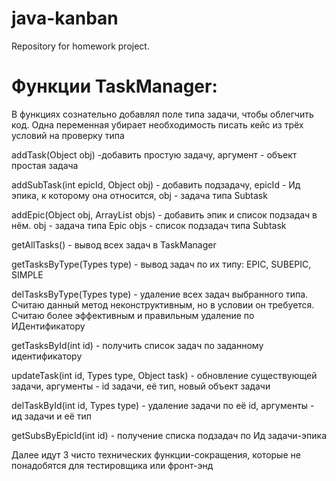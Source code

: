 # java-kanban
Repository for homework project.

# Функции TaskManager:
В функциях сознательно добавлял поле типа задачи, чтобы облегчить код. Одна переменная убирает
необходимость писать кейс из трёх условий на проверку типа

addTask(Object obj) -добавить простую задачу, аргумент - объект простая задача

addSubTask(int epicId, Object obj) - добавить подзадачу, epicId - Ид эпика, к которому она
относится, obj - задача типа Subtask

addEpic(Object obj, ArrayList<Object> objs) - добавить эпик и список подзадач в нём.
obj - задача типа Epic
objs - список подзадач типа Subtask

getAllTasks() - вывод всех задач в TaskManager

getTasksByType(Types type) - вывод задач по их типу: EPIC, SUBEPIC, SIMPLE

delTasksByType(Types type) - удаление всех задач выбранного типа. Считаю данный метод неконструктивным,
но в условии он требуется. Считаю более эффективным и правильным удаление по ИДентификатору

getTasksById(int id) - получить список задач по заданному идентификатору

updateTask(int id, Types type, Object task) - обновление существующей задачи, аргументы - 
id задачи, её тип, новый объект задачи

delTaskById(int id, Types type) - удаление задачи по её id, аргументы - ид задачи и её тип

getSubsByEpicId(int id) - получение списка подзадач по Ид задачи-эпика

Далее идут 3 чисто технических функции-сокращения, которые не понадобятся для тестировщика или фронт-энд
